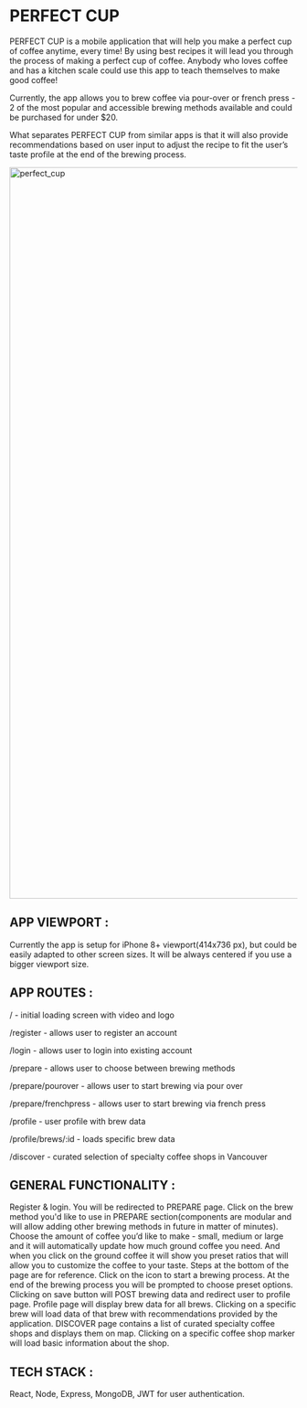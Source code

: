 # PERFECT CUP

PERFECT CUP is a mobile application that will help you make a perfect cup of coffee anytime, every time! By using best recipes it will lead you through the process of making a perfect cup of coffee. Anybody who loves coffee and has a kitchen scale could use this app to teach themselves to make good coffee!

Currently, the app allows you to brew coffee via pour-over or french press - 2 of the most popular and accessible brewing methods available and could be purchased for under \$20.

What separates PERFECT CUP from similar apps is that it will also provide recommendations based on user input to adjust the recipe to fit the user’s taste profile at the end of the brewing process.

<img width="1280" alt="perfect_cup" src="https://i.ibb.co/TYDPKjm/perfect-cup.png">

## APP VIEWPORT :

Currently the app is setup for iPhone 8+ viewport(414x736 px), but could be easily adapted to other screen sizes. It will be always centered if you use a bigger viewport size.

## APP ROUTES :

/ - initial loading screen with video and logo

/register - allows user to register an account

/login - allows user to login into existing account

/prepare - allows user to choose between brewing methods

/prepare/pourover - allows user to start brewing via pour over

/prepare/frenchpress - allows user to start brewing via french press

/profile - user profile with brew data

/profile/brews/:id - loads specific brew data

/discover - curated selection of specialty coffee shops in Vancouver

## GENERAL FUNCTIONALITY :

Register & login. You will be redirected to PREPARE page. Click on the brew method you'd like to use in PREPARE section(components are modular and will allow adding other brewing methods in future in matter of minutes). Choose the amount of coffee you’d like to make - small, medium or large and it will automatically update how much ground coffee you need. And when you click on the ground coffee it will show you preset ratios that will allow you to customize the coffee to your taste. Steps at the bottom of the page are for reference. Click on the icon to start a brewing process. At the end of the brewing process you will be prompted to choose preset options. Clicking on save button will POST brewing data and redirect user to profile page. Profile page will display brew data for all brews. Clicking on a specific brew will load data of that brew with recommendations provided by the application. DISCOVER page contains a list of curated specialty coffee shops and displays them on map. Clicking on a specific coffee shop marker will load basic information about the shop.

## TECH STACK :

React, Node, Express, MongoDB, JWT for user authentication.
